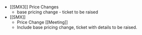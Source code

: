- [[SMX3]] Price Changes
	- base pricing change - ticket to be raised
- [[SMX]]
	- Price Change [[Meeting]]
	- Include base pricing change, ticket with details to be raised.